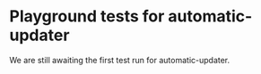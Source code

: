 # Playground tests for automatic-updater
We are still awaiting the first test run for automatic-updater.
